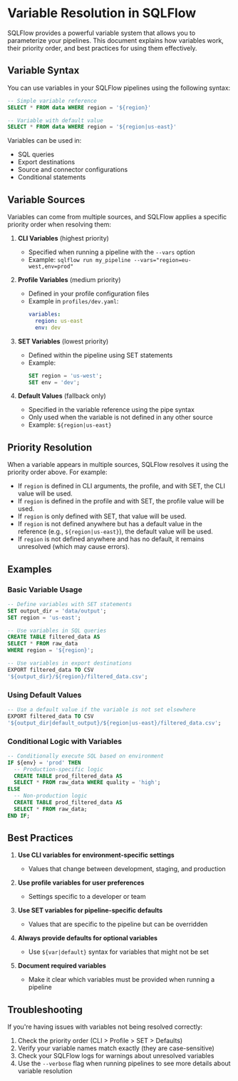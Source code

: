 # Variable Resolution in SQLFlow

SQLFlow provides a powerful variable system that allows you to parameterize your pipelines. This document explains how variables work, their priority order, and best practices for using them effectively.

## Variable Syntax

You can use variables in your SQLFlow pipelines using the following syntax:

```sql
-- Simple variable reference
SELECT * FROM data WHERE region = '${region}'

-- Variable with default value
SELECT * FROM data WHERE region = '${region|us-east}'
```

Variables can be used in:
- SQL queries
- Export destinations
- Source and connector configurations
- Conditional statements

## Variable Sources

Variables can come from multiple sources, and SQLFlow applies a specific priority order when resolving them:

1. **CLI Variables** (highest priority)
   - Specified when running a pipeline with the `--vars` option
   - Example: `sqlflow run my_pipeline --vars="region=eu-west,env=prod"`

2. **Profile Variables** (medium priority)
   - Defined in your profile configuration files
   - Example in `profiles/dev.yaml`:
     ```yaml
     variables:
       region: us-east
       env: dev
     ```

3. **SET Variables** (lowest priority)
   - Defined within the pipeline using SET statements
   - Example:
     ```sql
     SET region = 'us-west';
     SET env = 'dev';
     ```

4. **Default Values** (fallback only)
   - Specified in the variable reference using the pipe syntax
   - Only used when the variable is not defined in any other source
   - Example: `${region|us-east}`

## Priority Resolution

When a variable appears in multiple sources, SQLFlow resolves it using the priority order above. For example:

- If `region` is defined in CLI arguments, the profile, and with SET, the CLI value will be used.
- If `region` is defined in the profile and with SET, the profile value will be used.
- If `region` is only defined with SET, that value will be used.
- If `region` is not defined anywhere but has a default value in the reference (e.g., `${region|us-east}`), the default value will be used.
- If `region` is not defined anywhere and has no default, it remains unresolved (which may cause errors).

## Examples

### Basic Variable Usage

```sql
-- Define variables with SET statements
SET output_dir = 'data/output';
SET region = 'us-east';

-- Use variables in SQL queries
CREATE TABLE filtered_data AS
SELECT * FROM raw_data
WHERE region = '${region}';

-- Use variables in export destinations
EXPORT filtered_data TO CSV
'${output_dir}/${region}/filtered_data.csv';
```

### Using Default Values

```sql
-- Use a default value if the variable is not set elsewhere
EXPORT filtered_data TO CSV
'${output_dir|default_output}/${region|us-east}/filtered_data.csv';
```

### Conditional Logic with Variables

```sql
-- Conditionally execute SQL based on environment
IF ${env} = 'prod' THEN
  -- Production-specific logic
  CREATE TABLE prod_filtered_data AS
  SELECT * FROM raw_data WHERE quality = 'high';
ELSE
  -- Non-production logic
  CREATE TABLE prod_filtered_data AS
  SELECT * FROM raw_data;
END IF;
```

## Best Practices

1. **Use CLI variables for environment-specific settings**
   - Values that change between development, staging, and production

2. **Use profile variables for user preferences**
   - Settings specific to a developer or team

3. **Use SET variables for pipeline-specific defaults**
   - Values that are specific to the pipeline but can be overridden

4. **Always provide defaults for optional variables**
   - Use `${var|default}` syntax for variables that might not be set

5. **Document required variables**
   - Make it clear which variables must be provided when running a pipeline

## Troubleshooting

If you're having issues with variables not being resolved correctly:

1. Check the priority order (CLI > Profile > SET > Defaults)
2. Verify your variable names match exactly (they are case-sensitive)
3. Check your SQLFlow logs for warnings about unresolved variables
4. Use the `--verbose` flag when running pipelines to see more details about variable resolution 